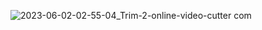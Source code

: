 ![2023-06-02-02-55-04_Trim-_2_-_online-video-cutter com_](https://github.com/eneskaracaa0/TodoList/assets/130259299/8955cf17-ce65-4889-ba2b-789e69abf550)
